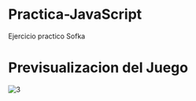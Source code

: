 # Practica-JavaScript
Ejercicio practico Sofka


# Previsualizacion del Juego

![3](https://user-images.githubusercontent.com/96356792/164943607-d97e41fa-bbde-4400-b913-47f08f9c20cf.png)
